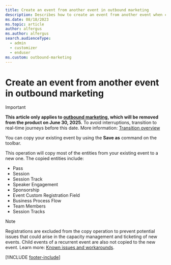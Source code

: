 ```yaml
---
title: Create an event from another event in outbound marketing
description: Describes how to create an event from another event when creating a new event in outbound marketing.
ms.date: 08/18/2023
ms.topic: article
author: alfergus
ms.author: alfergus
search.audienceType: 
  - admin
  - customizer
  - enduser
ms.custom: outbound-marketing
---
```


# Create an event from another event in outbound marketing

> [!IMPORTANT]
> **This article only applies to [outbound marketing](user-guide.md), which will be removed from the product on June 30, 2025.** To avoid interruptions, transition to real-time journeys before this date. More information: [Transition overview](transition-overview.md)

You can copy your existing event by using the **Save as** command on the toolbar.

This operation will copy most of the entities from your existing event to a new one. The copied entities include:

- Pass
- Session
- Session Track
- Speaker Engagement
- Sponsorship
- Event Custom Registration Field
- Business Process Flow
- Team Members
- Session Tracks

> [!NOTE]
> Registrations are excluded from the copy operation to prevent potential issues that could arise in the capacity management and ticketing of new events. Child events of a recurrent event are also not copied to the new event. Learn more: [Known issues and workarounds](known-issues.md#event-management).

[!INCLUDE [footer-include](./includes/footer-banner.md)]